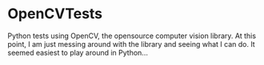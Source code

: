 OpenCVTests
===========

Python tests using OpenCV, the opensource computer vision library. At this point, I am just messing around with the library and seeing what I can do. It seemed easiest to play around in Python...
